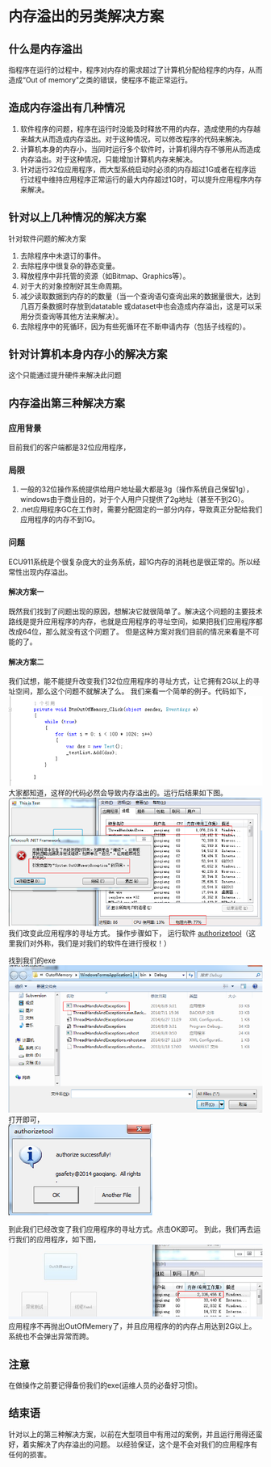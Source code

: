 # 内存溢出的另类解决方案

## 什么是内存溢出
指程序在运行的过程中，程序对内存的需求超过了计算机分配给程序的内存，从而造成“Out of memory”之类的错误，使程序不能正常运行。
## 造成内存溢出有几种情况
1. 软件程序的问题，程序在运行时没能及时释放不用的内存，造成使用的内存越来越大从而造成内存溢出。对于这种情况，可以修改程序的代码来解决。
2. 计算机本身的内存小，当同时运行多个软件时，计算机得内存不够用从而造成内存溢出。对于这种情况，只能增加计算机内存来解决。
3.	针对运行32位应用程序，而大型系统启动时必须的内存超过1G或者在程序运行过程中维持应用程序正常运行的最大内存超过1G时，可以提升应用程序内存来解决。

## 针对以上几种情况的解决方案
针对软件问题的解决方案
1.	去除程序中未退订的事件。
2.	去除程序中很复杂的静态变量。
3.	释放程序中非托管的资源（如Bitmap、Graphics等）。
4.	对于大的对象控制好其生命周期。
5.	减少读取数据到内存的的数量（当一个查询语句查询出来的数据量很大，达到几百万条数据时存放到datatable 或dataset中也会造成内存溢出，这是可以采用分页查询等其他方法来解决）。
6.	去除程序中的死循环，因为有些死循环在不断申请内存（包括子线程的）。

## 针对计算机本身内存小的解决方案
这个只能通过提升硬件来解决此问题

## 内存溢出第三种解决方案

### 应用背景
目前我们的客户端都是32位应用程序，

### 局限
1.	一般的32位操作系统提供给用户地址最大都是3g（操作系统自己保留1g），windows由于商业目的，对于个人用户只提供了2g地址（甚至不到2G）。
2.	.net应用程序GC在工作时，需要分配固定的一部分内存，导致真正分配给我们应用程序的内存不到1G。

### 问题
ECU911系统是个很复杂庞大的业务系统，超1G内存的消耗也是很正常的。所以经常性出现内存溢出。

#### 解决方案一
既然我们找到了问题出现的原因，想解决它就很简单了。解决这个问题的主要技术路线是提升应用程序的内存，也就是应用程序的寻址空间，如果把我们应用程序都改成64位，那么就没有这个问题了。
但是这种方案对我们目前的情况来看是不可能的了。

#### 解决方案二
我们试想，能不能提升改变我们32位应用程序的寻址方式，让它拥有2G以上的寻址空间，那么这个问题不就解决了么。
我们来看一个简单的例子。代码如下，
   ![](image/outmemory-1.png)
大家都知道，这样的代码必然会导致内存溢出的。运行后结果如下图。
  ![](image/outmemory-2.png)
我们改变此应用程序的寻址方式。
操作步骤如下，
运行软件 [authorizetool]()（这里我们对外称，我们是对我们的软件在进行授权！）

找到我们的exe
   ![](image/outmemory-3.png)
打开即可，              
   ![](image/outmemory-4.png)

到此我们已经改变了我们应用程序的寻址方式。点击OK即可。
到此，我们再去运行我们的应用程序，如下图，
    ![](image/outmemory-5.png)
应用程序不再抛出OutOfMemery了，并且应用程序的的内存占用达到2G以上。系统也不会弹出异常而跨。

## 注意
在做操作之前要记得备份我们的exe(运维人员的必备好习惯)。

## 结束语
针对以上的第三种解决方案，以前在大型项目中有用过的案例，并且运行用得还蛮好，着实解决了内存溢出的问题。
以经验保证，这个是不会对我们的应用程序有任何的损害。
